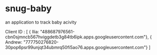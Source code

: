 # snug-baby
an application to track baby acivity

Client ID : [
	{ Ilia: "488687976561-cbn0sjmncb567hviggdetb3g84tb6ipk.apps.googleusercontent.com"},
	{ Andrew: "777750276820-30pop6psr99unjqt34ubmrq50fi5ao76.apps.googleusercontent.com"}
]
